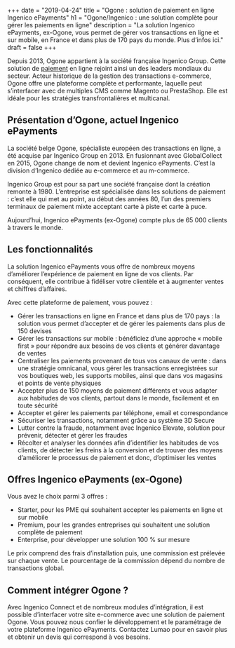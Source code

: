 +++
date = "2019-04-24"
title = "Ogone : solution de paiement en ligne Ingenico ePayments"
h1 = "Ogone/Ingenico : une solution complète pour gérer les paiements en ligne"
description = "La solution Ingenico ePayments, ex-Ogone, vous permet de gérer vos transactions en ligne et sur mobile, en France et dans plus de 170 pays du monde. Plus d’infos ici."
draft = false
+++

Depuis 2013, Ogone appartient à la société française Ingenico Group. Cette solution de [paiement](/ecommerce/tunnel-de-vente/paiement/) en ligne rejoint ainsi un des leaders mondiaux du secteur. Acteur historique de la gestion des transactions e-commerce, Ogone offre une plateforme complète et performante, laquelle peut s’interfacer avec de multiples CMS comme Magento ou PrestaShop. Elle est idéale pour les stratégies transfrontalières et multicanal.

## Présentation d’Ogone, actuel Ingenico ePayments

La société belge Ogone, spécialiste européen des transactions en ligne, a été acquise par Ingenico Group en 2013. En fusionnant avec GlobalCollect en 2015, Ogone change de nom et devient Ingenico ePayments. C’est la division d’Ingenico dédiée au e-commerce et au m-commerce.

Ingenico Group est pour sa part une société française dont la création remonte à 1980. L’entreprise est spécialisée dans les solutions de paiement : c’est elle qui met au point, au début des années 80, l’un des premiers terminaux de paiement mixte acceptant carte à piste et carte à puce.

Aujourd’hui, Ingenico ePayments (ex-Ogone) compte plus de 65 000 clients à travers le monde. 

## Les fonctionnalités

La solution Ingenico ePayments vous offre de nombreux moyens d’améliorer l’expérience de paiement en ligne de vos clients. Par conséquent, elle contribue à fidéliser votre clientèle et à augmenter ventes et chiffres d’affaires.

Avec cette plateforme de paiement, vous pouvez :

-	Gérer les transactions en ligne en France et dans plus de 170 pays : la solution vous permet d’accepter et de gérer les paiements dans plus de 150 devises
-	Gérer les transactions sur mobile : bénéficiez d’une approche « mobile first » pour répondre aux besoins de vos clients et générer davantage de ventes
-	Centraliser les paiements provenant de tous vos canaux de vente : dans une stratégie omnicanal, vous gérer les transactions enregistrées sur vos boutiques web, les supports mobiles, ainsi que dans vos magasins et points de vente physiques
-	Accepter plus de 150 moyens de paiement différents et vous adapter aux habitudes de vos clients, partout dans le monde, facilement et en toute sécurité
-	Accepter et gérer les paiements par téléphone, email et correspondance
-	Sécuriser les transactions, notamment grâce au système 3D Secure
-	Lutter contre la fraude, notamment avec Ingenico Elevate, solution pour prévenir, détecter et gérer les fraudes
-	Récolter et analyser les données afin d’identifier les habitudes de vos clients, de détecter les freins à la conversion et de trouver des moyens d’améliorer le processus de paiement et donc, d’optimiser les ventes

## Offres Ingenico ePayments (ex-Ogone)

Vous avez le choix parmi 3 offres :

-	Starter, pour les PME qui souhaitent accepter les paiements en ligne et sur mobile
-	Premium, pour les grandes entreprises qui souhaitent une solution complète de paiement
-	Enterprise, pour développer une solution 100 % sur mesure

Le prix comprend des frais d’installation puis, une commission est prélevée sur chaque vente. Le pourcentage de la commission dépend du nombre de transactions global.

## Comment intégrer Ogone ?

Avec Ingenico Connect et de nombreux modules d’intégration, il est possible d’interfacer votre site e-commerce avec une solution de paiement Ogone. Vous pouvez nous confier le développement et le paramétrage de votre plateforme Ingenico ePayments. Contactez Lumao pour en savoir plus et obtenir un devis qui correspond à vos besoins.
